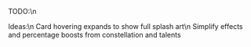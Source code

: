 TODO:\n


Ideas:\n
Card hovering expands to show full splash art\n
Simplify effects and percentage boosts from constellation and talents
